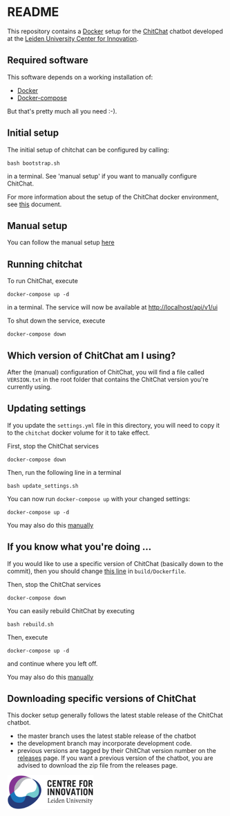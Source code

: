# README

This repository contains a [Docker](https://www.docker.com/) setup for the [ChitChat](https://bitbucket.org/arvid/chitchat/overview) chatbot developed at the [Leiden University Center for Innovation](https://www.centre4innovation.org/).

## Required software

This software depends on a working installation of:

- [Docker](https://www.docker.com/get-started)
- [Docker-compose](https://docs.docker.com/compose/install/)

But that's pretty much all you need :-).

## Initial setup

The initial setup of chitchat can be configured by calling:

```
bash bootstrap.sh
```

in a terminal. See 'manual setup' if you want to manually configure ChitChat.

For more information about the setup of the ChitChat docker environment, see [this](https://github.com/JasperHG90/chitchat-docker/blob/master/docs/chitchat_docker.md) document.

## Manual setup

You can follow the manual setup [here](https://github.com/JasperHG90/chitchat-docker/blob/master/docs/manual_setup.md)

## Running chitchat

To run ChitChat, execute

```
docker-compose up -d
```

in a terminal. The service will now be available at [http://localhost/api/v1/ui](http://localhost/api/v1/ui)

To shut down the service, execute

```
docker-compose down
```

## Which version of ChitChat am I using?

After the (manual) configuration of ChitChat, you will find a file called `VERSION.txt` in the root folder that contains the ChitChat version you're currently using.

## Updating settings

If you update the `settings.yml` file in this directory, you will need to copy it to the `chitchat` docker volume for it to take effect.

First, stop the ChitChat services

```
docker-compose down
```

Then, run the following line in a terminal

```
bash update_settings.sh
```

You can now run `docker-compose up` with your changed settings:

```
docker-compose up -d
```

You may also do this [manually](https://github.com/JasperHG90/chitchat-docker/blob/master/docs/manual_settings.md)

## If you know what you're doing ...

If you would like to use a specific version of ChitChat (basically down to the commit), then you should change [this line](https://github.com/JasperHG90/chitchat-docker/blob/master/build/Dockerfile#L5) in `build/Dockerfile`.

Then, stop the ChitChat services

```
docker-compose down
```

You can easily rebuild ChitChat by executing

```
bash rebuild.sh
```

Then, execute

```
docker-compose up -d
```

and continue where you left off.

You may also do this [manually](https://github.com/JasperHG90/chitchat-docker/blob/master/docs/manual_rebuild.md)

## Downloading specific versions of ChitChat

This docker setup generally follows the latest stable release of the ChitChat chatbot.

* the master branch uses the latest stable release of the chatbot
* the development branch may incorporate development code.
* previous versions are tagged by their ChitChat version number on the [releases](https://github.com/JasperHG90/chitchat-docker/releases) page. If you want a previous  version of the chatbot, you are advised to download the zip file from the releases page.

<img src="img/center-for-innovation.png" width="200">
